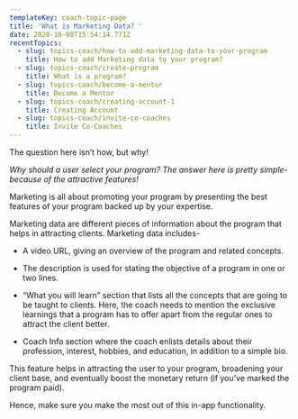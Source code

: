 ```yaml
---
templateKey: coach-topic-page
title: 'What is Marketing Data? '
date: 2020-10-08T15:54:14.771Z
recentTopics:
  - slug: topics-coach/how-to-add-marketing-data-to-your-program
    title: How to add Marketing data to your program?
  - slug: topics-coach/create-program
    title: What is a program?
  - slug: topics-coach/become-a-mentor
    title: Become a Mentor
  - slug: topics-coach/creating-account-1
    title: Creating Account
  - slug: topics-coach/invite-co-coaches
    title: Invite Co-Coaches
---
```

The question here isn’t how, but why!

_Why should a user select your program? The answer here is pretty simple- because of the attractive features!_

Marketing is all about promoting your program by presenting the best features of your program backed up by your expertise. 

Marketing data are different pieces of information about the program that helps in attracting clients. Marketing data includes-

* A video URL, giving an overview of the program and related concepts. 



* The description is used for stating the objective of a program in one or two lines.



* “What you will learn” section that lists all the concepts that are going to be taught to clients. Here, the coach needs to mention the exclusive learnings that a program has to offer apart from the regular ones to attract the client better. 



* Coach Info section where the coach enlists details about their profession, interest, hobbies, and education, in addition to a simple bio. 

This feature helps in attracting the user to your program, broadening your client base, and eventually boost the monetary return (if you’ve marked the program paid). 

Hence, make sure you make the most out of this in-app functionality.

